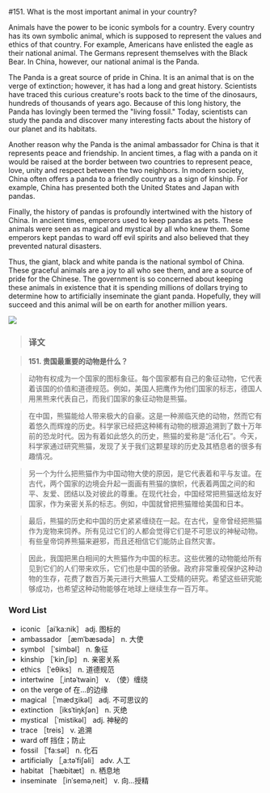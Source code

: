 #151. What is the most important animal in your country?

Animals have the power to be iconic symbols for a country. Every country has its own symbolic animal, which is supposed to represent the values and ethics of that country. For example, Americans have enlisted the eagle as their national animal. The Germans represent themselves with the Black Bear. In China, however, our national animal is the Panda.

The Panda is a great source of pride in China. It is an animal that is on the verge of extinction; however, it has had a long and great history. Scientists have traced this curious creature's roots back to the time of the dinosaurs, hundreds of thousands of years ago. Because of this long history, the Panda has lovingly been termed the "living fossil." Today, scientists can study the panda and discover many interesting facts about the history of our planet and its habitats.

Another reason why the Panda is the animal ambassador for China is that it represents peace and friendship. In ancient times, a flag with a panda on it would be raised at the border between two countries to represent peace, love, unity and respect between the two neighbors. In modern society, China often offers a panda to a friendly country as a sign of kinship. For example, China has presented both the United States and Japan with pandas.

Finally, the history of pandas is profoundly intertwined with the history of China. In ancient times, emperors used to keep pandas as pets. These animals were seen as magical and mystical by all who knew them. Some emperors kept pandas to ward off evil spirits and also believed that they prevented natural disasters.

Thus, the giant, black and white panda is the national symbol of China. These graceful animals are a joy to all who see them, and are a source of pride for the Chinese. The government is so concerned about keeping these animals in existence that it is spending millions of dollars trying to determine how to artificially inseminate the giant panda. Hopefully, they will succeed and this animal will be on earth for another million years.

![](images/TOEFL-iBT-High-Score-Essays-151.jpg)

> ### 译文

> **151. 贵国最重要的动物是什么？**

> 动物有权成为一个国家的图标象征。每个国家都有自己的象征动物，它代表着该国的价值和道德规范。例如，美国人把鹰作为他们国家的标志，德国人用黑熊来代表自己，而我们国家的象征动物是熊猫。

> 在中国，熊猫能给人带来极大的自豪。这是一种濒临灭绝的动物，然而它有着悠久而辉煌的历史。科学家已经把这种稀有动物的根源追溯到了数十万年前的恐龙时代。因为有着如此悠久的历史，熊猫的爱称是“活化石”。今天，科学家通过研究熊猫，发现了关于我们这颗星球的历史及其栖息者的很多有趣情况。

> 另一个为什么把熊猫作为中国动物大使的原因，是它代表着和平与友谊。在古代，两个国家的边境会升起一面画有熊猫的旗帜，代表着两国之间的和平、友爱、团结以及对彼此的尊重。在现代社会，中国经常把熊猫送给友好国家，作为亲密关系的标志。例如，中国就曾把熊猫赠给美国和日本。

> 最后，熊猫的历史和中国的历史紧紧缠绕在一起。在古代，皇帝曾经把熊猫作为宠物来饲养。所有见过它们的人都会觉得它们是不可思议的神秘动物。有些皇帝饲养熊猫来避邪，而且还相信它们能防止自然灾害。

> 因此，我国把黑白相间的大熊猫作为中国的标志。这些优雅的动物能给所有见到它们的人们带来欢乐，它们也是中国的骄傲。政府非常重视保护这种动物的生存，花费了数百万美元进行大熊猫人工受精的研究。希望这些研究能够成功，也希望这种动物能够在地球上继续生存一百万年。

### Word List

 * iconic ［aiˈka:nik］ adj. 图标的
 * ambassador ［æmˈbæsədə］ n. 大使
 * symbol ［ˈsimbəl］ n. 象征
 * kinship ［ˈkinˌʃip］ n. 亲密关系
 * ethics ［ˈeθiks］ n. 道德规范
 * intertwine ［ˌintəˈtwain］ v. （使）缠绕
 * on the verge of 在…的边缘
 * magical ［ˈmædʒikəl］ adj. 不可思议的
 * extinction ［iksˈtiŋkʃən］ n. 灭绝
 * mystical ［ˈmistikəl］ adj. 神秘的
 * trace ［treis］ v. 追溯
 * ward off 挡住；防止
 * fossil ［ˈfa:səl］ n. 化石
 * artificially ［ˌa:təˈfiʃəli］ adv. 人工
 * habitat ［ˈhæbitæt］ n. 栖息地
 * inseminate ［inˈseməˌneit］ v. 向…授精
